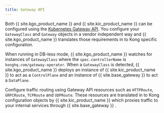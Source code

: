 ```yaml
---
title: Gateway API
---
```


Both {{ site.kgo_product_name }} and {{ site.kic_product_name }} can be configured using the [Kubernetes Gateway API](https://github.com/kubernetes-sigs/gateway-api). You configure your `GatewayClass` and `Gateway` objects in a vendor independent way and {{ site.kgo_product_name }} translates those requirements in to Kong specific configuration.

When running in DB-less mode, {{ site.kgo_product_name }} watches for instances of `GatewayClass` where the `spec.controllerName` is `konghq.com/gateway-operator`. When a `GatewayClass` is detected, {{ site.kgo_product_name }} deploys an instance of {{ site.kic_product_name }} to act as a `ControlPlane` and an instance of {{ site.base_gateway }} to act a `DataPlane`.

Configure traffic routing using Gateway API resources such as `HTTPRoute`, `GRPCRoute`, `TCPRoute` and `UDPRoute`. These resources are translated in to Kong configuration objects by {{ site.kic_product_name }} which proxies traffic to your internal services through {{ site.base_gateway }} .